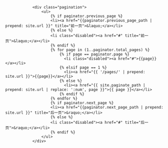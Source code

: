 <!-- pagination -->
                <div class="pagination">
                    <ul>
                        {% if paginator.previous_page %}
                        <li><a href="{{paginator.previous_page_path | prepend: site.url }}" title="前一页">&laquo;</a></li>
                        {% else %}
                        <li class="disabled"><a href="#" title="前一页">&laquo;</a></li>
                        {% endif %}
                        {% for page in (1..paginator.total_pages) %}
                            {% if page == paginator.page %}
                              <li class="disabled"><a href="#">{{page}}</a></li>
                            {% elsif page == 1 %}
                              <li><a href="{{ '/pages/' | prepend: site.url }}">{{page}}</a></li>
                            {% else %}
                              <li><a href="{{ site.paginate_path | prepend: site.url | replace: ':num', page }}">{{ page }}</a></li>
                            {% endif %}
                        {% endfor %}
                        {% if paginator.next_page %}
                        <li><a href="{{paginator.next_page_path | prepend: site.url }}" title="后一页">&raquo;</a></li>
                        {% else %}
                        <li class="disabled"><a href="#" title="后一页">&raquo;</a></li>
                        {% endif %}
                    </ul>
                </div>
<!-- /pagination -->
<!-- 第{{paginator.page}}页/共{{paginator.total_pages}}页 -->